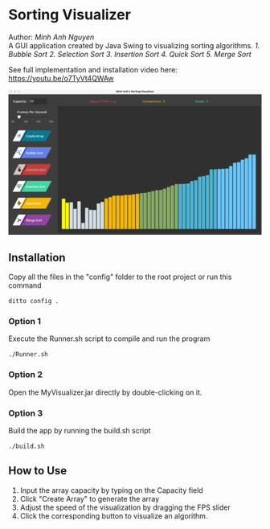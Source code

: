 # Sorting Visualizer
Author: *Minh Anh Nguyen*  
A GUI application created by Java Swing to visualizing sorting algorithms.
*1. Bubble Sort*
*2. Selection Sort*
*3. Insertion Sort*
*4. Quick Sort*
*5. Merge Sort*

See full implementation and installation video here:  
https://youtu.be/o7TyVt4QWAw

<img src="screenshots/visualizing.png" alt="visualizing algorithm" width=800 />

## Installation
Copy all the files in the "config" folder to the root project or run this command  

```
ditto config .
```

### Option 1
Execute the Runner.sh script to compile and run the program

```
./Runner.sh
```

### Option 2
Open the MyVisualizer.jar directly by double-clicking on it.

### Option 3
Build the app by running the build.sh script

```
./build.sh
```
## How to Use
1. Input the array capacity by typing on the Capacity field
2. Click "Create Array" to generate the array
3. Adjust the speed of the visualization by dragging the FPS slider
4. Click the corresponding button to visualize an algorithm.
